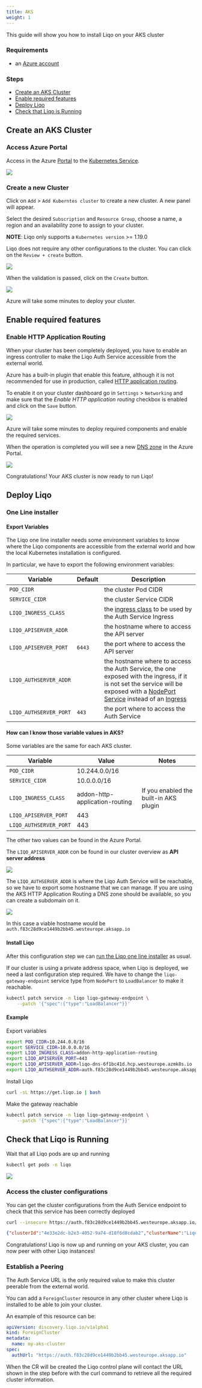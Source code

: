 ```yaml
---
title: AKS
weight: 1
---
```


This guide will show you how to install Liqo on your AKS cluster

### Requirements

* an [Azure account](https://azure.microsoft.com/auth/signin/?loginProvider=Microsoft&redirectUri=%2Fen-us%2F)

### Steps

* [Create an AKS Cluster](#create-an-aks-cluster)
* [Enable required features](#enable-required-features)
* [Deploy Liqo](#deploy-liqo)
* [Check that Liqo is Running](#check-that-liqo-is-running)

## Create an AKS Cluster

### Access Azure Portal

Access in the Azure [Portal](https://portal.azure.com/) to the [Kubernetes Service](https://portal.azure.com/#blade/HubsExtension/BrowseResource/resourceType/Microsoft.ContainerService%2FmanagedClusters).

![](/images/install/aks/01.png)

### Create a new Cluster

Click on `Add` > `Add Kuberntes cluster` to create a new cluster. A new panel will appear.

Select the desired `Subscription` and `Resource Group`, choose a name, a region and an availability zone to assign to
your cluster.

__NOTE__: Liqo only supports a `Kubernetes version` >= 1.19.0

Liqo does not require any other configurations to the cluster. You can click on the `Review + create` button.

![](/images/install/aks/02.png)

When the validation is passed, click on the `Create` button.

![](/images/install/aks/03.png)

Azure will take some minutes to deploy your cluster.

## Enable required features

### Enable HTTP Application Routing

When your cluster has been completely deployed, you have to enable an ingress controller to make the Liqo Auth Service
accessible from the external world.

Azure has a built-in plugin that enable this feature, although it is not recommended for use in production, called
[HTTP application routing](https://docs.microsoft.com/en-US/azure/aks/http-application-routing).

To enable it on your cluster dashboard go in `Settings` > `Networking` and make sure that the _Enable HTTP application
routing_ checkbox is enabled and click on the `Save` button.

![](/images/install/aks/04.png)

Azure will take some minutes to deploy required components and enable the required services.

When the operation is completed you will see a new [DNS zone](https://portal.azure.com/#blade/HubsExtension/BrowseResource/resourceType/Microsoft.Network%2FdnsZones)
in the Azure Portal.

![](/images/install/aks/05.png)

Congratulations! Your AKS cluster is now ready to run Liqo!

## Deploy Liqo

### One Line installer

#### Export Variables

The Liqo one line installer needs some environment variables to know where the Liqo components are accessible from the
external world and how the local Kubernetes installation is configured.

In particular, we have to export the following environment variables:

| Variable               | Default | Description                                 |
| ---------------------- | ------- | ------------------------------------------- |
| `POD_CIDR`             |         | the cluster Pod CIDR                        |
| `SERVICE_CIDR`         |         | the cluster Service CIDR                    |
| `LIQO_INGRESS_CLASS`   |         | the [ingress class](https://kubernetes.io/docs/concepts/services-networking/ingress/#ingress-class) to be used by the Auth Service Ingress |
| `LIQO_APISERVER_ADDR`  |         | the hostname where to access the API server |
| `LIQO_APISERVER_PORT`  | `6443`  | the port where to access the API server     |
| `LIQO_AUTHSERVER_ADDR` |         | the hostname where to access the Auth Service, the one exposed with the ingress, if it is not set the service will be exposed with a [NodePort Service](https://kubernetes.io/docs/concepts/services-networking/service/#nodeport) instead of an [Ingress](https://kubernetes.io/docs/concepts/services-networking/ingress/) |
| `LIQO_AUTHSERVER_PORT` | `443`   | the port where to access the Auth Service   |

#### How can I know those variable values in AKS?

Some variables are the same for each AKS cluster.

| Variable               | Value                          | Notes                                  |
| ---------------------- | ------------------------------ | -------------------------------------- |
| `POD_CIDR`             | 10.244.0.0/16                  |                                        |
| `SERVICE_CIDR`         | 10.0.0.0/16                    |                                        |
| `LIQO_INGRESS_CLASS`   | addon-http-application-routing | If you enabled the built-in AKS plugin |
| `LIQO_APISERVER_PORT`  | 443                            |                                        |
| `LIQO_AUTHSERVER_PORT` | 443                            |                                        |

The other two values can be found in the Azure Portal.

The `LIQO_APISERVER_ADDR` con be found in our cluster overview as __API server address__

![](/images/install/aks/06.png)

The `LIQO_AUTHSERVER_ADDR` is where the Liqo Auth Service will be reachable, so we have to export some hostname that we
can manage. If you are using the AKS HTTP Application Routing a DNS zone should be available, so you can create a subdomain
on it.

![](/images/install/aks/07.png)

In this case a viable hostname would be `auth.f83c28d9ce1449b2bb45.westeurope.aksapp.io`

#### Install Liqo

After this configuration step we can [run the Liqo one line installer](/user/gettingstarted/install/#default-install)
as usual.

If our cluster is using a private address space, when Liqo is deployed, we need a last configuration step required. We have to change the `liqo-gateway-endpoint` service type from
`NodePort` to `LoadBalancer` to make it reachable.

```bash
kubectl patch service -n liqo liqo-gateway-endpoint \
    --patch '{"spec":{"type":"LoadBalancer"}}'
```

#### Example

Export variables

```bash
export POD_CIDR=10.244.0.0/16
export SERVICE_CIDR=10.0.0.0/16
export LIQO_INGRESS_CLASS=addon-http-application-routing
export LIQO_APISERVER_PORT=443
export LIQO_APISERVER_ADDR=liqo-dns-6f1bc41d.hcp.westeurope.azmk8s.io
export LIQO_AUTHSERVER_ADDR=auth.f83c28d9ce1449b2bb45.westeurope.aksapp.io
```

Install Liqo

```bash
curl -sL https://get.liqo.io | bash
```

Make the gateway reachable

```bash
kubectl patch service -n liqo liqo-gateway-endpoint \
    --patch '{"spec":{"type":"LoadBalancer"}}'
```

## Check that Liqo is Running

Wait that all Liqo pods are up and running

```bash
kubectl get pods -n liqo
```

![](/images/install/aks/08.png)

### Access the cluster configurations

You can get the cluster configurations from the Auth Service endpoint to check that this service has been correctly deployed

```bash
curl --insecure https://auth.f83c28d9ce1449b2bb45.westeurope.aksapp.io/ids
```

```json
{"clusterId":"4e33e2dc-b2e3-4052-9a74-d18f6d8cdab2","clusterName":"LiqoCluster5852","guestNamespace":"liqo"}
```

Congratulations! Liqo is now up and running on your AKS cluster, you can now peer with other Liqo instances!

### Establish a Peering

The Auth Service URL is the only required value to make this cluster peerable from the external world.

You can add a `ForeignCluster` resource in any other cluster where Liqo is installed to be able to join your cluster.

An example of this resource can be:

```yaml
apiVersion: discovery.liqo.io/v1alpha1
kind: ForeignCluster
metadata:
  name: my-aks-cluster
spec:
  authUrl: "https://auth.f83c28d9ce1449b2bb45.westeurope.aksapp.io"
```

When the CR will be created the Liqo control plane will contact the URL shown in the step before with the curl command to
retrieve all the required cluster information.
